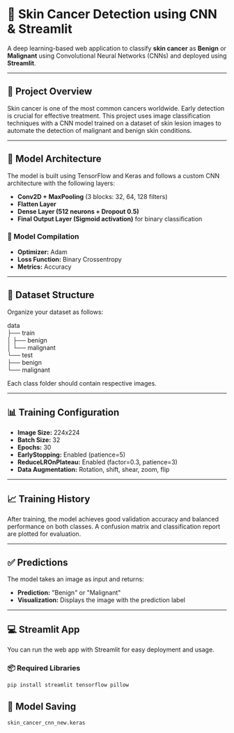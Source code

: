 # 🧪 Skin Cancer Detection using CNN & Streamlit

A deep learning-based web application to classify **skin cancer** as **Benign** or **Malignant** using Convolutional Neural Networks (CNNs) and deployed using **Streamlit**.

---

## 📌 Project Overview

Skin cancer is one of the most common cancers worldwide. Early detection is crucial for effective treatment. This project uses image classification techniques with a CNN model trained on a dataset of skin lesion images to automate the detection of malignant and benign skin conditions.

---

## 🧠 Model Architecture

The model is built using TensorFlow and Keras and follows a custom CNN architecture with the following layers:

- **Conv2D + MaxPooling** (3 blocks: 32, 64, 128 filters)
- **Flatten Layer**
- **Dense Layer (512 neurons + Dropout 0.5)**
- **Final Output Layer (Sigmoid activation)** for binary classification

### 🔧 Model Compilation
- **Optimizer:** Adam  
- **Loss Function:** Binary Crossentropy  
- **Metrics:** Accuracy  

---

## 📂 Dataset Structure

Organize your dataset as follows:

data\
├── train\
│ ├── benign\
│ └── malignant\
└── test\
├── benign\
└── malignant


Each class folder should contain respective images.

---

## 📊 Training Configuration

- **Image Size:** 224x224  
- **Batch Size:** 32  
- **Epochs:** 30  
- **EarlyStopping:** Enabled (patience=5)  
- **ReduceLROnPlateau:** Enabled (factor=0.3, patience=3)  
- **Data Augmentation:** Rotation, shift, shear, zoom, flip  

---

## 📈 Training History

After training, the model achieves good validation accuracy and balanced performance on both classes. A confusion matrix and classification report are plotted for evaluation.

---

## ✅ Predictions

The model takes an image as input and returns:
- **Prediction:** "Benign" or "Malignant"
- **Visualization:** Displays the image with the prediction label

---

## 💻 Streamlit App

You can run the web app with Streamlit for easy deployment and usage.

### 📦 Required Libraries

```bash
pip install streamlit tensorflow pillow
```

## 💾 Model Saving

```bash
skin_cancer_cnn_new.keras
```

